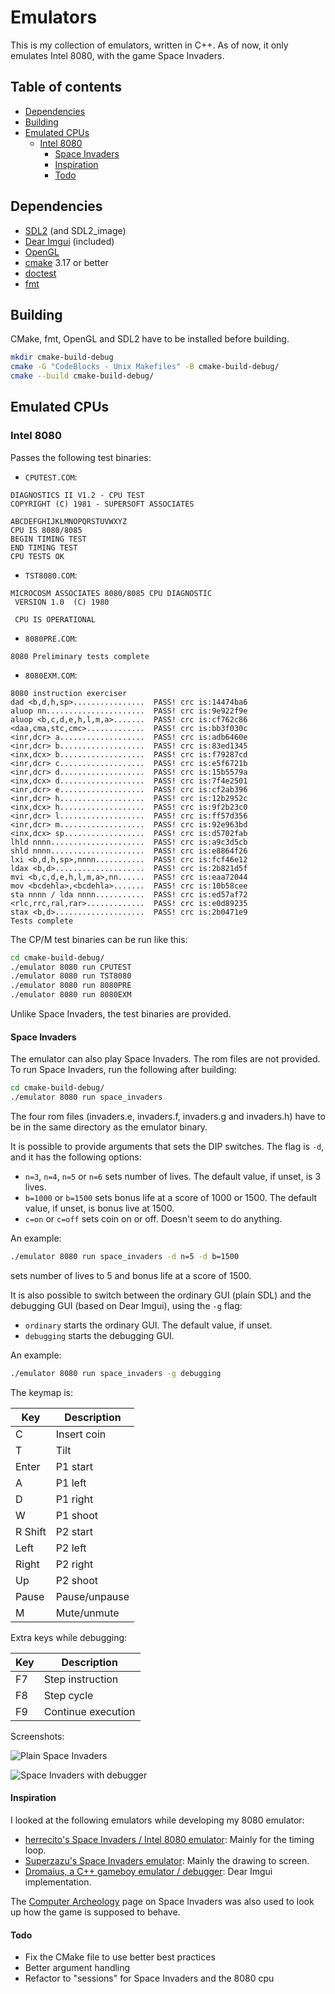 # Emulators

This is my collection of emulators, written in C++. As of now, it only emulates Intel 8080, with the game Space Invaders.

## Table of contents

* [Dependencies](#dependencies)
* [Building](#building)
* [Emulated CPUs](#emulated-cpus)
  * [Intel 8080](#intel-8080)
    * [Space Invaders](#space-invaders)
    * [Inspiration](#inspiration)
    * [Todo](#todo)

## Dependencies

- [SDL2](https://www.libsdl.org/) (and SDL2_image)
- [Dear Imgui](https://github.com/ocornut/imgui) (included)
- [OpenGL](https://www.opengl.org/)
- [cmake](https://cmake.org/) 3.17 or better
- [doctest](https://github.com/doctest/doctest)
- [fmt](https://fmt.dev/)

## Building

CMake, fmt, OpenGL and SDL2 have to be installed before building.

```sh
mkdir cmake-build-debug
cmake -G "CodeBlocks - Unix Makefiles" -B cmake-build-debug/
cmake --build cmake-build-debug/
```

## Emulated CPUs

### Intel 8080

Passes the following test binaries:

- `CPUTEST.COM`:

```
DIAGNOSTICS II V1.2 - CPU TEST
COPYRIGHT (C) 1981 - SUPERSOFT ASSOCIATES

ABCDEFGHIJKLMNOPQRSTUVWXYZ
CPU IS 8080/8085
BEGIN TIMING TEST
END TIMING TEST
CPU TESTS OK
```

- `TST8080.COM`:

```
MICROCOSM ASSOCIATES 8080/8085 CPU DIAGNOSTIC
 VERSION 1.0  (C) 1980

 CPU IS OPERATIONAL
```

- `8080PRE.COM`:

```
8080 Preliminary tests complete
```

- `8080EXM.COM`:

```
8080 instruction exerciser
dad <b,d,h,sp>................  PASS! crc is:14474ba6
aluop nn......................  PASS! crc is:9e922f9e
aluop <b,c,d,e,h,l,m,a>.......  PASS! crc is:cf762c86
<daa,cma,stc,cmc>.............  PASS! crc is:bb3f030c
<inr,dcr> a...................  PASS! crc is:adb6460e
<inr,dcr> b...................  PASS! crc is:83ed1345
<inx,dcx> b...................  PASS! crc is:f79287cd
<inr,dcr> c...................  PASS! crc is:e5f6721b
<inr,dcr> d...................  PASS! crc is:15b5579a
<inx,dcx> d...................  PASS! crc is:7f4e2501
<inr,dcr> e...................  PASS! crc is:cf2ab396
<inr,dcr> h...................  PASS! crc is:12b2952c
<inx,dcx> h...................  PASS! crc is:9f2b23c0
<inr,dcr> l...................  PASS! crc is:ff57d356
<inr,dcr> m...................  PASS! crc is:92e963bd
<inx,dcx> sp..................  PASS! crc is:d5702fab
lhld nnnn.....................  PASS! crc is:a9c3d5cb    
shld nnnn.....................  PASS! crc is:e8864f26
lxi <b,d,h,sp>,nnnn...........  PASS! crc is:fcf46e12
ldax <b,d>....................  PASS! crc is:2b821d5f
mvi <b,c,d,e,h,l,m,a>,nn......  PASS! crc is:eaa72044
mov <bcdehla>,<bcdehla>.......  PASS! crc is:10b58cee
sta nnnn / lda nnnn...........  PASS! crc is:ed57af72
<rlc,rrc,ral,rar>.............  PASS! crc is:e0d89235
stax <b,d>....................  PASS! crc is:2b0471e9
Tests complete
```

The CP/M test binaries can be run like this:

```sh
cd cmake-build-debug/
./emulator 8080 run CPUTEST
./emulator 8080 run TST8080
./emulator 8080 run 8080PRE
./emulator 8080 run 8080EXM
```

Unlike Space Invaders, the test binaries are provided.

#### Space Invaders

The emulator can also play Space Invaders. The rom files are not provided. To run Space Invaders, run the following after building:

```sh
cd cmake-build-debug/
./emulator 8080 run space_invaders
```

The four rom files (invaders.e, invaders.f, invaders.g and invaders.h) have to be in the same directory as the emulator binary.

It is possible to provide arguments that sets the DIP switches. The flag is `-d`, and it has the following options:

- `n=3`, `n=4`, `n=5` or `n=6` sets number of lives. The default value, if unset, is 3 lives.
- `b=1000` or `b=1500` sets bonus life at a score of 1000 or 1500. The default value, if unset, is bonus live at 1500.
- `c=on` or `c=off` sets coin on or off. Doesn't seem to do anything.

An example:

```sh
./emulator 8080 run space_invaders -d n=5 -d b=1500
```

sets number of lives to 5 and bonus life at a score of 1500.

It is also possible to switch between the ordinary GUI (plain SDL) and the debugging GUI (based on Dear Imgui), using
the `-g` flag:

- `ordinary` starts the ordinary GUI. The default value, if unset.
- `debugging` starts the debugging GUI.

An example:

```sh
./emulator 8080 run space_invaders -g debugging
```

The keymap is:

| Key     | Description   |
| ------- | ------------- |
| C       | Insert coin   |
| T       | Tilt          |
| Enter   | P1 start      |
| A       | P1 left       |
| D       | P1 right      |
| W       | P1 shoot      |
| R Shift | P2 start      |
| Left    | P2 left       |
| Right   | P2 right      |
| Up      | P2 shoot      |
| Pause   | Pause/unpause |
| M       | Mute/unmute   |

Extra keys while debugging:

| Key     | Description        |
| ------- | ------------------ |
| F7      | Step instruction   |
| F8      | Step cycle         |
| F9      | Continue execution |

Screenshots:

![Plain Space Invaders](assets/images/8080_SI.png "Plain Space Invaders")

![Space Invaders with debugger](assets/images/8080_SI_debugger.png "Space Invaders with debugger")

#### Inspiration

I looked at the following emulators while developing my 8080 emulator:

- [herrecito's Space Invaders / Intel 8080 emulator](https://github.com/herrecito/invaders): Mainly for the timing loop.
- [Superzazu's Space Invaders emulator](https://github.com/superzazu/invaders): Mainly the drawing to screen.
- [Dromaius, a C++ gameboy emulator / debugger](https://github.com/ThomasRinsma/dromaius): Dear Imgui implementation.

The [Computer Archeology](http://computerarcheology.com/Arcade/SpaceInvaders/) page on Space Invaders was also used to
look up how the game is supposed to behave.

#### Todo

- Fix the CMake file to use better best practices
- Better argument handling
- Refactor to "sessions" for Space Invaders and the 8080 cpu
